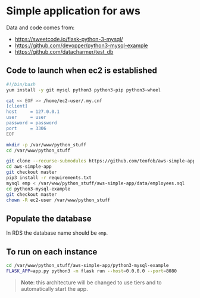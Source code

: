 # Simple application for aws

Data and code comes from: 

* https://sweetcode.io/flask-python-3-mysql/
* https://github.com/devopper/python3-mysql-example
* https://github.com/datacharmer/test_db


## Code to launch when ec2 is established

```bash
#!/bin/bash
yum install -y git mysql python3 python3-pip python3-wheel

cat << EOF >> /home/ec2-user/.my.cnf
[client]
host     = 127.0.0.1
user     = user
password = password
port     = 3306
EOF

mkdir -p /var/www/python_stuff
cd /var/www/python_stuff

git clone --recurse-submodules https://github.com/teofob/aws-simple-app.git
cd aws-simple-app
git checkout master
pip3 install -r requirements.txt
mysql emp < /var/www/python_stuff/aws-simple-app/data/employees.sql
cd python3-mysql-example
git checkout master
chown -R ec2-user /var/www/python_stuff

```

## Populate the database
In RDS the database name should be `emp`.


## To run on each instance

```bash
cd /var/www/python_stuff/aws-simple-app/python3-mysql-example
FLASK_APP=app.py python3 -m flask run --host=0.0.0.0 --port=8080
```

> **Note**: this architecture will be changed to use tiers and to automatically start the app.


